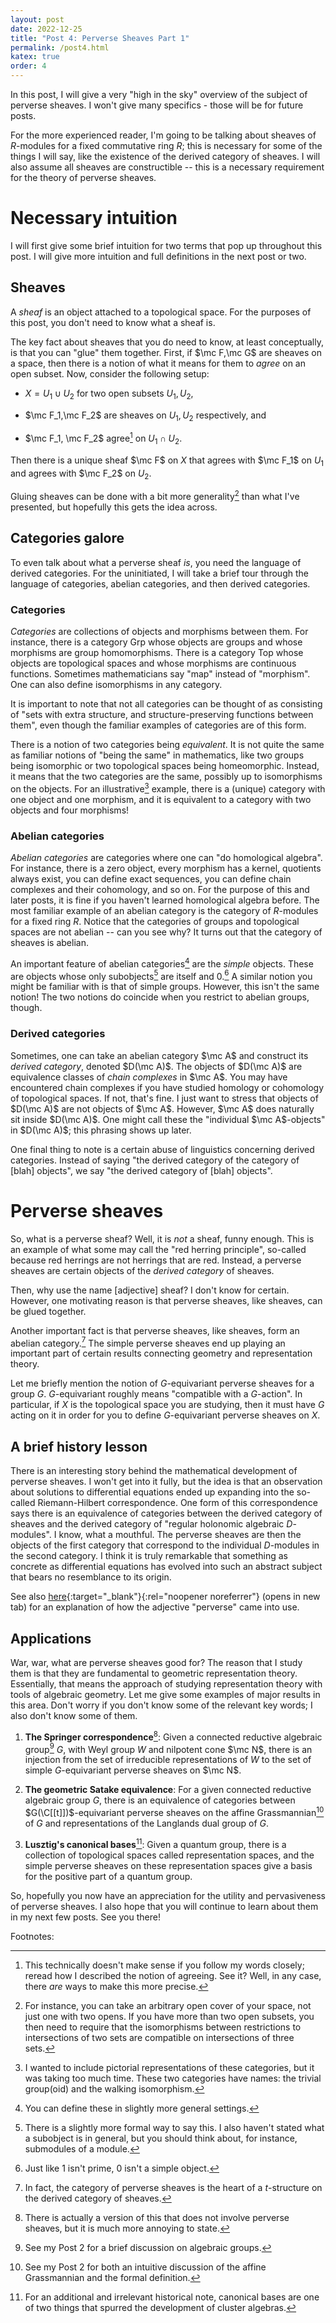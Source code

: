 ```yaml
---
layout: post
date: 2022-12-25
title: "Post 4: Perverse Sheaves Part 1"
permalink: /post4.html
katex: true
order: 4
---
```


In this post, I will give a very "high in the sky" overview of the subject of perverse sheaves. I won't give many specifics - those will be for future posts.

For the more experienced reader, I'm going to be talking about sheaves of $R$-modules for a fixed commutative ring $R$; this is necessary for some of the things I will say, like the existence of the derived category of sheaves. I will also assume all sheaves are constructible -- this is a necessary requirement for the theory of perverse sheaves.

# Necessary intuition

I will first give some brief intuition for two terms that pop up throughout this post. I will give more intuition and full definitions in the next post or two.

## Sheaves

A *sheaf* is an object attached to a topological space. For the purposes of this post, you don't need to know what a sheaf is.

The key fact about sheaves that you do need to know, at least conceptually, is that you can "glue" them together. First, if $\mc F,\mc G$ are sheaves on a space, then there is a notion of what it means for them to *agree* on an open subset. Now, consider the following setup:

- $X=U_1\cup U_2$ for two open subsets $U_1,U_2$,

- $\mc F_1,\mc F_2$ are sheaves on $U_1,U_2$ respectively, and

- $\mc F_1, \mc F_2$ agree[^Agree] on $U_1\cap U_2$.

[^Agree]: This technically doesn't make sense if you follow my words closely; reread how I described the notion of agreeing. See it? Well, in any case, there *are* ways to make this more precise.

Then there is a unique sheaf $\mc F$ on $X$ that agrees with $\mc F_1$ on $U_1$ and agrees with $\mc F_2$ on $U_2$.

Gluing sheaves can be done with a bit more generality[^GS] than what I've presented, but hopefully this gets the idea across.

[^GS]: For instance, you can take an arbitrary open cover of your space, not just one with two opens. If you have more than two open subsets, you then need to require that the isomorphisms between restrictions to intersections of two sets are compatible on intersections of three sets.

## Categories galore

To even talk about what a perverse sheaf *is*, you need the language of derived categories. For the uninitiated, I will take a brief tour through the language of categories, abelian categories, and then derived categories.

### Categories

*Categories* are collections of objects and morphisms between them. For instance, there is a category Grp whose objects are groups and whose morphisms are group homomorphisms. There is a category Top whose objects are topological spaces and whose morphisms are continuous functions. Sometimes mathematicians say "map" instead of "morphism". One can also define isomorphisms in any category.

It is important to note that not all categories can be thought of as consisting of "sets with extra structure, and structure-preserving functions between them", even though the familiar examples of categories are of this form.

There is a notion of two categories being *equivalent*. It is not quite the same as familiar notions of "being the same" in mathematics, like two groups being isomorphic or two topological spaces being homeomorphic. Instead, it means that the two categories are the same, possibly up to isomorphisms on the objects. For an illustrative[^IE] example, there is a (unique) category with one object and one morphism, and it is equivalent to a category with two objects and four morphisms!

[^IE]: I wanted to include pictorial representations of these categories, but it was taking too much time. These two categories have names: the trivial group(oid) and the walking isomorphism.

### Abelian categories

*Abelian categories* are categories where one can "do homological algebra". For instance, there is a zero object, every morphism has a kernel, quotients always exist, you can define exact sequences, you can define chain complexes and their cohomology, and so on. For the purpose of this and later posts, it is fine if you haven't learned homological algebra before. The most familiar example of an abelian category is the category of $R$-modules for a fixed ring $R$. Notice that the categories of groups and topological spaces are not abelian -- can you see why? It turns out that the category of sheaves is abelian.

An important feature of abelian categories[^5] are the *simple* objects. These are objects whose only subobjects[^6] are itself and 0.[^8] A similar notion you might be familiar with is that of simple groups. However, this isn't the same notion! The two notions do coincide when you restrict to abelian groups, though.

[^5]: You can define these in slightly more general settings.

[^6]: There is a slightly more formal way to say this. I also haven't stated what a subobject is in general, but you should think about, for instance, submodules of a module.

[^8]: Just like 1 isn't prime, 0 isn't a simple object.

### Derived categories

Sometimes, one can take an abelian category $\mc A$ and construct its *derived category*, denoted $D(\mc A)$. The objects of $D(\mc A)$ are equivalence classes of *chain complexes* in $\mc A$. You may have encountered chain complexes if you have studied homology or cohomology of topological spaces. If not, that's fine. I just want to stress that objects of $D(\mc A)$ are not objects of $\mc A$. However, $\mc A$ does naturally sit inside $D(\mc A)$. One might call these the "individual $\mc A$-objects" in $D(\mc A)$; this phrasing shows up later.

One final thing to note is a certain abuse of linguistics concerning derived categories. Instead of saying "the derived category of the category of \[blah\] objects", we say "the derived category of \[blah\] objects".

# Perverse sheaves

So, what is a perverse sheaf? Well, it is *not* a sheaf, funny enough. This is an example of what some may call the "red herring principle", so-called because red herrings are not herrings that are red. Instead, a perverse sheaves are certain objects of the *derived category* of sheaves.

Then, why use the name \[adjective\] sheaf? I don't know for certain. However, one motivating reason is that perverse sheaves, like sheaves, can be glued together.

Another important fact is that perverse sheaves, like sheaves, form an abelian category.[^1] The simple perverse sheaves end up playing an important part of certain results connecting geometry and representation theory.

Let me briefly mention the notion of $G$-equivariant perverse sheaves for a group $G$. $G$-equivariant roughly means "compatible with a $G$-action". In particular, if $X$ is the topological space you are studying, then it must have $G$ acting on it in order for you to define $G$-equivariant perverse sheaves on $X$.

[^1]: In fact, the category of perverse sheaves is the heart of a $t$-structure on the derived category of sheaves.

## A brief history lesson

There is an interesting story behind the mathematical development of perverse sheaves. I won't get into it fully, but the idea is that an observation about solutions to differential equations ended up expanding into the so-called Riemann-Hilbert correspondence. One form of this correspondence says there is an equivalence of categories between the derived category of sheaves and the derived category of "regular holonomic algebraic $D$-modules". I know, what a mouthful. The perverse sheaves are then the objects of the first category that correspond to the individual $D$-modules in the second category. I think it is truly remarkable that something as concrete as differential equations has evolved into such an abstract subject that bears no resemblance to its origin.

See also [here](https://mathoverflow.net/questions/29970/what-is-the-etymology-of-the-term-perverse-sheaf/44149#44149){:target="_blank"}{:rel="noopener noreferrer"} (opens in new tab) for an explanation of how the adjective "perverse" came into use.

## Applications

War, war, what are perverse sheaves good for? The reason that I study them is that they are fundamental to geometric representation theory. Essentially, that means the approach of studying representation theory with tools of algebraic geometry. Let me give some examples of major results in this area. Don't worry if you don't know some of the relevant key words; I also don't know some of them.

1. **The Springer correspondence**[^2]: Given a connected reductive algebraic group[^AG] $G$, with Weyl group $W$ and nilpotent cone $\mc N$, there is an injection from the set of irreducible representations of $W$ to the set of simple  $G$-equivariant perverse sheaves on $\mc N$.

2. **The geometric Satake equivalence**: For a given connected reductive algebraic group $G$, there is an equivalence of categories between $G(\C[[t]])$-equivariant perverse sheaves on the affine Grassmannian[^4] of $G$ and representations of the Langlands dual group of $G$.

3. **Lusztig's canonical bases**[^CB]: Given a quantum group, there is a collection of topological spaces called representation spaces, and the simple perverse sheaves on these representation spaces give a basis for the positive part of a quantum group.

[^CB]: For an additional and irrelevant historical note, canonical bases are one of two things that spurred the development of cluster algebras.

[^AG]: See my Post 2 for a brief discussion on algebraic groups.

[^2]: There is actually a version of this that does not involve perverse sheaves, but it is much more annoying to state.

[^4]: See my Post 2 for both an intuitive discussion of the affine Grassmannian and the formal definition.

So, hopefully you now have an appreciation for the utility and pervasiveness of perverse sheaves. I also hope that you will continue to learn about them in my next few posts. See you there!

Footnotes: